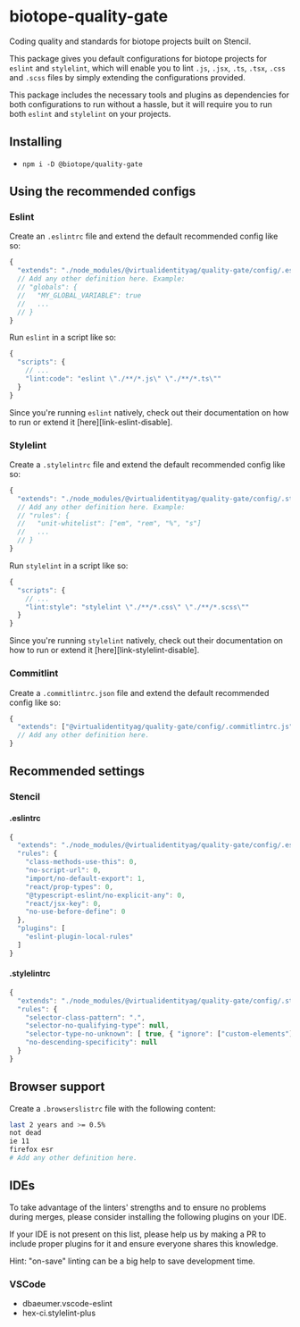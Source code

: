 # biotope-quality-gate

Coding quality and standards for biotope projects built on Stencil.

This package gives you default configurations for biotope projects for `eslint` and `stylelint`,
which will enable you to lint `.js`, `.jsx`, `.ts`, `.tsx`, `.css` and `.scss` files by simply
extending the configurations provided.

This package includes the necessary tools and plugins as dependencies for both configurations to run
without a hassle, but it will require you to run both `eslint` and `stylelint` on your projects.

## Installing
- `npm i -D @biotope/quality-gate`

## Using the recommended configs

### Eslint
Create an `.eslintrc` file and extend the default recommended config like so:
```js
{
  "extends": "./node_modules/@virtualidentityag/quality-gate/config/.eslintrc.js"
  // Add any other definition here. Example:
  // "globals": {
  //   "MY_GLOBAL_VARIABLE": true
  //   ...
  // }
}
```

Run `eslint` in a script like so:
```js
{
  "scripts": {
    // ...
    "lint:code": "eslint \"./**/*.js\" \"./**/*.ts\""
  }
}
```

Since you're running `eslint` natively, check out their documentation on how to run or extend it [here][link-eslint-disable].

### Stylelint
Create a `.stylelintrc` file and extend the default recommended config like so:
```js
{
  "extends": "./node_modules/@virtualidentityag/quality-gate/config/.stylelintrc.js"
  // Add any other definition here. Example:
  // "rules": {
  //   "unit-whitelist": ["em", "rem", "%", "s"]
  //   ...
  // }
}
```

Run `stylelint` in a script like so:
```js
{
  "scripts": {
    // ...
    "lint:style": "stylelint \"./**/*.css\" \"./**/*.scss\""
  }
}
```

Since you're running `stylelint` natively, check out their documentation on how to run or extend it [here][link-stylelint-disable].

### Commitlint
Create a `.commitlintrc.json` file and extend the default recommended config like so:
```js
{
  "extends": ["@virtualidentityag/quality-gate/config/.commitlintrc.js"]
  // Add any other definition here.
}
```

## Recommended settings
### Stencil
#### .eslintrc
```js
{
  "extends": "./node_modules/@virtualidentityag/quality-gate/config/.eslintrc.js",
  "rules": {
    "class-methods-use-this": 0,
    "no-script-url": 0,
    "import/no-default-export": 1,
    "react/prop-types": 0,
    "@typescript-eslint/no-explicit-any": 0,
    "react/jsx-key": 0,
    "no-use-before-define": 0
  },
  "plugins": [
    "eslint-plugin-local-rules"
  ]
}
```
#### .stylelintrc
```js
{
  "extends": "./node_modules/@virtualidentityag/quality-gate/config/.stylelintrc.js",
  "rules": {
    "selector-class-pattern": ".",
    "selector-no-qualifying-type": null,
    "selector-type-no-unknown": [ true, { "ignore": ["custom-elements"] } ],
    "no-descending-specificity": null
  }
}
```

## Browser support
Create a `.browserslistrc` file with the following content:
```bash
last 2 years and >= 0.5%
not dead
ie 11
firefox esr
# Add any other definition here.
```

## IDEs
To take advantage of the linters' strengths and to ensure no problems during merges, please consider installing the following plugins on your IDE.

If your IDE is not present on this list, please help us by making a PR to include proper plugins for it and ensure everyone shares this knowledge.

Hint: "on-save" linting can be a big help to save development time.

### VSCode
- dbaeumer.vscode-eslint
- hex-ci.stylelint-plus


[link-eslint-config]: https://eslint.org/docs/user-guide/configuring
[link-stylelint-config]: https://stylelint.io/user-guide/configuration/#the-configuration-object
